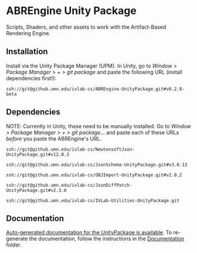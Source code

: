 # ABREngine Unity Package

Scripts, Shaders, and other assets to work with the Artifact-Based Rendering Engine.


## Installation

Install via the Unity Package Manager (UPM). In Unity, go to *Window > Package
Manager > + > git package* and paste the following URL (install dependencies first!):

```
ssh://git@github.umn.edu/ivlab-cs/ABREngine-UnityPackage.git#v0.2.0-beta
```


## Dependencies

NOTE: Currently in Unity, these need to be manually installed. Go to *Window > Package
Manager > + > git package...* and paste each of these URLs *before* you paste the ABREngine's URL.

```
ssh://git@github.umn.edu/ivlab-cs/NewtonsoftJson-UnityPackage.git#v12.0.3

ssh://git@github.umn.edu/ivlab-cs/JsonSchema-UnityPackage.git#v3.0.13

ssh://git@github.umn.edu/ivlab-cs/OBJImport-UnityPackage.git#v2.0.2

ssh://git@github.umn.edu/ivlab-cs/JsonDiffPatch-UnityPackage.git#v2.3.0

ssh://git@github.umn.edu/ivlab-cs/IVLab-Utilities-UnityPackage.git
```


## Documentation

[Auto-generated documentation for the UnityPackage is
available](https://pages.github.umn.edu/ivlab-cs/ABREngine-UnityPackage/api). To
re-generate the documentation,
 follow the instructions in the
[Documentation](./Documentation) folder.